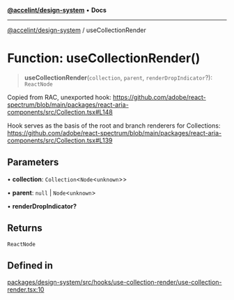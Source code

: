 [**@accelint/design-system**](../README.md) • **Docs**

***

[@accelint/design-system](../README.md) / useCollectionRender

# Function: useCollectionRender()

> **useCollectionRender**(`collection`, `parent`, `renderDropIndicator`?): `ReactNode`

Copied from RAC, unexported hook: https://github.com/adobe/react-spectrum/blob/main/packages/react-aria-components/src/Collection.tsx#L148

Hook serves as the basis of the root and branch renderers for Collections: https://github.com/adobe/react-spectrum/blob/main/packages/react-aria-components/src/Collection.tsx#L139

## Parameters

• **collection**: `Collection`\<`Node`\<`unknown`\>\>

• **parent**: `null` \| `Node`\<`unknown`\>

• **renderDropIndicator?**

## Returns

`ReactNode`

## Defined in

[packages/design-system/src/hooks/use-collection-render/use-collection-render.tsx:10](https://github.com/gohypergiant/standard-toolkit/blob/258694cea8ed8bbd956b3cf5da47c2c9debcf127/packages/design-system/src/hooks/use-collection-render/use-collection-render.tsx#L10)
